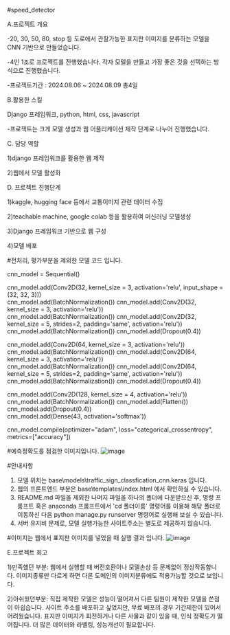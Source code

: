 #speed_detector

A.프로젝트 개요

-20, 30, 50, 80, stop 등 도로에서 관찰가능한 표지판 이미지를 분류하는 모델을 CNN 기반으로 만들었습니다. 

-4인 1조로 프로젝트를 진행했습니다. 각자 모델을 만들고 가장 좋은 것을 선택하는 방식으로 진행했습니다.

-프로젝트기간 : 2024.08.06 ~ 2024.08.09  총4일

B.활용한 스킬

Django 프레임워크, python, html, css, javascript

-프로젝트는 크게 모델 생성과 웹 어플리케이션 제작 단계로 나누어 진행했습니다.

C. 담당 역할

1)django 프레임워크를 활용한 웹 제작

2)웹에서 모델 활성화 

D. 프로젝트 진행단계

1)kaggle, hugging face 등에서 교통이미지 관련 데이터 수집

2)teachable machine, google colab 등을 활용하여 머신러닝 모델생성

3)Django 프레임워크 기반으로 웹 구성

4)모델 배포

#전처리, 평가부분을 제외한 모델 코드 입니다.


cnn_model = Sequential()

cnn_model.add(Conv2D(32, kernel_size = 3, activation='relu', input_shape = (32, 32, 3)))		
cnn_model.add(BatchNormalization())	
cnn_model.add(Conv2D(32, kernel_size = 3, activation='relu'))	
cnn_model.add(BatchNormalization())	
cnn_model.add(Conv2D(32, kernel_size = 5, strides=2, padding='same', activation='relu'))	
cnn_model.add(BatchNormalization())	
cnn_model.add(Dropout(0.4))	

cnn_model.add(Conv2D(64, kernel_size = 3, activation='relu'))	
cnn_model.add(BatchNormalization())	
cnn_model.add(Conv2D(64, kernel_size = 3, activation='relu'))	
cnn_model.add(BatchNormalization())	
cnn_model.add(Conv2D(64, kernel_size = 5, strides=2, padding='same', activation='relu'))	
cnn_model.add(BatchNormalization())	
cnn_model.add(Dropout(0.4))	

cnn_model.add(Conv2D(128, kernel_size = 4, activation='relu'))	
cnn_model.add(BatchNormalization())	
cnn_model.add(Flatten())	
cnn_model.add(Dropout(0.4))		
cnn_model.add(Dense(43, activation='softmax'))	

cnn_model.compile(optimizer="adam", loss="categorical_crossentropy", metrics=["accuracy"])	

#예측정확도를 점검한 이미지입니다.
![image](https://github.com/user-attachments/assets/47df0296-f534-4827-a4b5-56c34399c515)


#안내사항
1. 모델 위치는 base\models\traffic_sign_classfication_cnn.keras 입니다.
2. 웹의 프론트엔드 부분은 base\templates\index.html 에서 확인하실 수 있습니다.
3. README.md 파일을 제외한 나머지 파일을 하나의 폴더에 다운받으신 후, 명령 프롬프트 혹은 anaconda 프롬프트에서 'cd 폴더이름' 명령어를 이용해 해당 폴더로 이동하신 다음 python manage.py runserver 명령어로 실행해 보실 수 있습니다.
4. 서버 유지비 문제로, 모델 실행가능한 사이트주소는 별도로 제공하지 않습니다. 

#이미지는 웹에서 표지판 이미지를 넣었을 때 실행 결과 입니다.
![image](https://github.com/user-attachments/assets/1c090b12-14e8-4212-b371-9806c2364fa5)

E.프로젝트 회고 

1)만족했던 부분: 
웹에서 실행할 때 버전호환이나 모델손상 등 문제없이 정상작동합니다. 이미지종류만 다르게 하면 다른 도메인의 이미지분류에도 적용가능할 것으로 보입니다.

2)아쉬웠던부분: 
직접 제작한 모델은 성능이 떨어져서 다른 팀원이 제작한 모델을 쓴점이 아쉽습니다.
사이트 주소를 배포하고 싶었지만, 무료 배포의 경우 기간제한이 있어서 어려웠습니다. 
표지판 이미지가 회전하거나 다른 사물과 같이 있을 때, 인식 정확도가 떨어집니다. 더 많은 데이터와 라벨링, 성능개선이 필요합니다.

